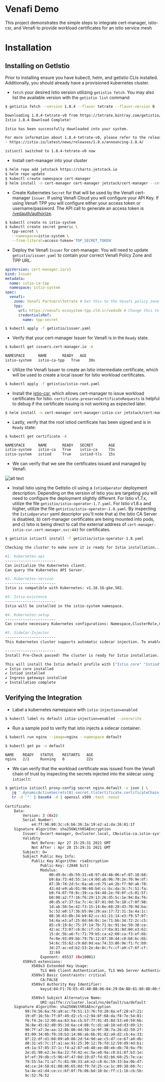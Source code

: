# Venafi Demo
This project demonstrates the simple steps to integrate cert-manager, istio-csr, and Venafi to provide workload certificates for an istio service mesh

# Installation

## Installing on GetIstio
Prior to installing ensure you have kubectl, helm, and getistio CLIs installed.  Additionally, you should already have a provisioned kubernetes cluster.

- `fetch` your desired Istio version utilizing `getistio fetch`.  You may also list the available version with the `getistio list` command
```bash
$ getistio fetch --version 1.8.4 --flavor tetrate --flavor-version 0

Downloading 1.8.4-tetrate-v0 from https://tetrate.bintray.com/getistio/istio-1.8.4-tetrate-v0-osx.tar.gz ...
Istio 1.8.4 Download Complete!

Istio has been successfully downloaded into your system.

For more information about 1.8.4-tetrate-v0, please refer to the release notes: 
- https://istio.io/latest/news/releases/1.8.x/announcing-1.8.4/

istioctl switched to 1.8.4-tetrate-v0 now
```
- Install cert-manager into your cluster
```bash
$ helm repo add jetstack https://charts.jetstack.io
$ helm repo update
$ kubectl create namespace cert-manager
$ helm install -n cert-manager cert-manager jetstack/cert-manager --set installCRDs=true
```

- Create Kubernetes `Secret` for that will be used by the Venafi cert-manager `Issuer`.  If using Venafi Cloud you will configure your API Key.  If using Venafi TPP you will configure either your access token or username/password.  The API call to generate an access token is [/vedauth/authorize](https://venafi-ecosystem-tpp.cld.sr/vedsdk/#/authorize/AuthorizeRoot).  
```bash
$ kubectl create ns istio-system
$ kubectl create secret generic \
   tpp-secret \
   --namespace=istio-system \
   --from-literal=access-token='TOP_SECRET_TOKEN'
```

- Deploy the Venafi `Issuer` for cert-manager.  You will need to update `getistio/issuer.yaml` to contain your correct Venafi Policy Zone and TPP URL.
```yaml
apiVersion: cert-manager.io/v1
kind: Issuer
metadata:
  name: istio-ca-tpp
  namespace: istio-system
spec:
  venafi:
    zone: Venafi Partners\Tetrate # Set this to the Venafi policy zone you want to use
    tpp:
      url: https://venafi-ecosystem-tpp.cld.sr/vedsdk # Change this to the URL of your TPP instance
      credentialsRef:
        name: tpp-secret
```
```bash
$ kubectl apply -f getistio/issuer.yaml
```

- Verify that your cert-manager Issuer for Venafi is in the `Ready` state.
```bash
$ kubectl get issuers.cert-manager.io -A

NAMESPACE      NAME       READY   AGE
istio-system   istio-ca-tpp   True    30s
```

- Utilize the Venafi Issuer to create an Istio intermediate certificate, which will be used to create a local issuer for Istio workload certificates.
```bash
$ kubectl apply -f getistio/istio-root.yaml
```

- Install the [istio-csr](https://github.com/cert-manager/istio-csr), which allows cert-manager to issue workload certificates for Istio.  `certificate.preserveCertificateRequests` is helpful to debug if the certificate issuing is not working as expected later.  
```bash
$ helm install -n cert-manager cert-manager-istio-csr jetstack/cert-manager-istio-csr --set certificate.preserveCertificateRequests=true 
```

- Lastly, verify that the root istiod certificate has been signed and is in `Ready` state:
```bash
$ kubectl get certificate -A

NAMESPACE      NAME       READY   SECRET       AGE
istio-system   istio-ca   True    istio-ca     73s
istio-system   istiod     True    istiod-tls   15s
```

- We can verify that we see the certificates issued and managed by Venafi.

![alt text](../images/venafi.png "Venafi verification")

- Install Istio using the GetIstio cli using a `IstioOperator` deployment description.  Depending on the version of Istio you are targeting you will need to configure the deployment slightly different.  For Istio v1.7.x, utilize the file `getistio/istio-operator-1.7.yaml`.  For Istio v1.8.x and higher, utilize the file `getistio/istio-operator-1.8.yaml`.  By inspecting the `IstioOperator` yaml descriptor you'll note that a) the Istio CA Server is disabled, b) cert-manager certificates are being mounted into pods, and c) Istio is being direct to call the external address of `cert-manager-istio-csr.cert-manager.svc:443` for certificates.
```bash
$ getistio istioctl install -f getistio/istio-operator-1.8.yaml 

Checking the cluster to make sure it is ready for Istio installation...

#1. Kubernetes-api
-----------------------
Can initialize the Kubernetes client.
Can query the Kubernetes API Server.

#2. Kubernetes-version
-----------------------
Istio is compatible with Kubernetes: v1.18.16-gke.502.

#3. Istio-existence
-----------------------
Istio will be installed in the istio-system namespace.

#4. Kubernetes-setup
-----------------------
Can create necessary Kubernetes configurations: Namespace,ClusterRole,ClusterRoleBinding,CustomResourceDefinition,Role,ServiceAccount,Service,Deployments,ConfigMap. 

#5. SideCar-Injector
-----------------------
This Kubernetes cluster supports automatic sidecar injection. To enable automatic sidecar injection see https://istio.io/v1.8/docs/setup/additional-setup/sidecar-injection/#deploying-an-app

-----------------------
Install Pre-Check passed! The cluster is ready for Istio installation.

This will install the Istio default profile with ["Istio core" "Istiod" "Ingress gateways"] components into the cluster. Proceed? (y/N) y
✔ Istio core installed                                                                                                                                                                    
✔ Istiod installed                                                                                                                                                                        
✔ Ingress gateways installed                                                                                                                                                              
✔ Installation complete 
```

## Verifying the Integration
- Label a kubernetes namespace with `istio-injection=enabled`
```bash
$ kubectl label ns default istio-injection=enabled --overwrite  
```

- Run a sample pod to verify that istio injects a sidecar container.
```bash
$ kubectl run nginx --image=nginx --namespace default 

$ kubectl get po -n default

NAME    READY   STATUS    RESTARTS   AGE
nginx   2/2     Running   0          22s 
```

- We can verify that the workload certificate was issued from the Venafi chain of trust by inspecting the secrets injected into the sidecar using `istioclt`:
```bash
$ getistio istioctl proxy-config secret nginx.default -o json | \
   jq '.dynamicActiveSecrets[0].secret.tlsCertificate.certificateChain.inlineBytes' | \
   tr -d '"' | base64 -d | openssl x509 -text -noout
       
Certificate:
    Data:
        Version: 3 (0x2)
        Serial Number:
            e4:ff:96:80:3c:c6:b6:36:3a:19:e2:a1:da:26:81:1f
    Signature Algorithm: sha256WithRSAEncryption
        Issuer: O=cert-manager, O=cluster.local, CN=istio-ca.istio-system.svc.cluster.local
        Validity
            Not Before: Apr 27 15:29:31 2021 GMT
            Not After : Apr 28 15:29:31 2021 GMT
        Subject: O=
        Subject Public Key Info:
            Public Key Algorithm: rsaEncryption
                Public-Key: (2048 bit)
                Modulus:
                    00:d9:0c:db:59:31:e8:97:d4:46:06:ef:07:18:68:
                    b9:8a:73:4d:55:1e:c4:0d:ab:96:70:2e:70:9e:df:
                    87:3b:7d:2d:5c:6a:a6:cd:75:a4:2b:f7:9d:ab:78:
                    43:4d:e9:ab:01:96:60:bd:cc:bc:da:3c:7c:51:fa:
                    b9:f4:07:f0:8c:39:ca:94:48:2e:f0:0f:c5:01:5f:
                    b0:08:a2:f7:16:f6:29:13:26:d5:5c:1e:94:8a:f6:
                    d0:d5:e7:37:5a:7c:4c:87:01:0d:7e:10:c7:0f:98:
                    1d:ab:50:5e:42:f3:15:14:8e:68:28:d3:70:9d:ba:
                    5c:52:e0:17:3b:b5:0e:29:aa:17:72:31:3a:4a:1c:
                    08:36:63:0b:34:b9:82:cc:b1:21:14:e3:f9:57:07:
                    54:4a:e3:af:25:8d:66:0c:1e:71:bb:34:72:2c:c5:
                    85:c9:19:6c:75:3f:14:7b:71:bc:91:be:59:38:ce:
                    42:ac:f3:07:c6:0c:cf:cb:c7:0a:81:8d:60:e3:62:
                    15:dc:5b:a6:fc:71:79:b5:ca:e2:60:ca:f3:ef:6b:
                    fe:0e:93:09:bb:79:7b:12:07:30:d4:c0:b8:6c:6b:
                    54:6c:55:62:c9:8d:9d:ea:74:33:86:9e:f1:fc:b9:
                    3d:27:ac:ed:b2:53:2e:4e:8c:fc:cf:a9:c7:6f:cf:
                    32:69
                Exponent: 65537 (0x10001)
        X509v3 extensions:
            X509v3 Extended Key Usage: 
                TLS Web Client Authentication, TLS Web Server Authentication
            X509v3 Basic Constraints: critical
                CA:FALSE
            X509v3 Authority Key Identifier: 
                keyid:84:F1:76:E5:45:40:BB:06:04:29:DA:BD:81:80:8D:00:9A:A4:7D:CD

            X509v3 Subject Alternative Name: 
                URI:spiffe://cluster.local/ns/default/sa/default
    Signature Algorithm: sha256WithRSAEncryption
         99:74:56:6a:f6:a9:ac:f9:51:13:76:fd:20:8a:ef:28:e7:21:
         19:df:16:5b:7f:8f:49:d2:c5:c2:94:8f:68:da:f8:7e:54:81:
         f6:f4:2e:12:00:ea:63:ba:cb:b7:7f:91:45:8d:53:e0:59:6b:
         36:8e:45:82:d0:95:3d:6a:c4:08:fc:d1:a8:10:ed:d3:d9:13:
         90:7f:a7:3e:aa:12:8b:86:4d:50:1e:9f:38:7a:26:d2:59:2f:
         03:09:34:0b:f0:19:b3:14:06:ab:6b:91:82:a9:d2:cb:4a:33:
         8f:22:df:d1:60:09:a0:86:2d:54:9d:ae:c5:d7:ce:67:a0:db:
         d8:31:e5:7c:1f:a1:aa:91:25:30:12:7b:fd:12:59:d9:4d:b1:
         e9:1a:57:85:37:1c:f4:a2:87:e8:40:ee:80:eb:db:78:9a:f9:
         2e:d1:90:e2:3e:6a:22:fd:42:ec:5e:e0:9a:c0:b1:8f:b3:1e:
         bf:ef:39:db:c5:96:4f:47:0d:19:d7:fd:02:b6:60:25:7e:ca:
         79:55:5a:71:a7:fc:81:98:33:a4:e2:c8:6c:59:33:ba:0b:d7:
         4d:ce:24:58:61:08:86:65:0d:f9:7d:25:ca:1c:09:38:60:7c:
         5a:4e:e2:d4:ce:cc:6f:0f:fb:06:bd:10:bc:ff:c1:16:cb:5b:
         9c:52:76:52
```
